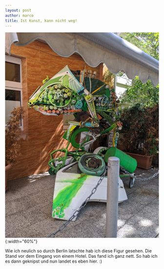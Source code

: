 ```yaml
---
layout: post
author: marco
title: Ist Kunst, kann nicht weg!
---
```



![Chamäleon alt ><](/assets/images/snaps/chamaeleon.jpg){:width="60%"}

Wie ich neulich so durch Berlin latschte hab ich diese Figur gesehen.
Die Stand vor dem Eingang von einem Hotel. Das fand ich ganz nett. So hab ich es
dann geknipst und nun landet es eben hier. :)
